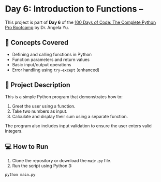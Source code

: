 # Day 6: Introduction to Functions –

This project is part of **Day 6** of the [100 Days of Code: The Complete Python Pro Bootcamp](https://www.udemy.com/course/100-days-of-code/) by Dr. Angela Yu.

## 🧠 Concepts Covered

- Defining and calling functions in Python
- Function parameters and return values
- Basic input/output operations
- Error handling using `try-except` (enhanced)

## 📝 Project Description

This is a simple Python program that demonstrates how to:

1. Greet the user using a function.
2. Take two numbers as input.
3. Calculate and display their sum using a separate function.

The program also includes input validation to ensure the user enters valid integers.

## 💻 How to Run

1. Clone the repository or download the `main.py` file.
2. Run the script using Python 3:

```bash
python main.py
